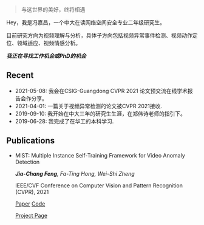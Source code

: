 
> 与这世界的美好，终将相遇

Hey，我是冯嘉昌，一个中大在读网络空间安全专业二年级研究生。

目前研究方向为视频理解与分析，具体子方向包括视频异常事件检测、视频动作定位、领域适应、视频情感分析。

***我正在寻找工作机会或PhD的机会***

## Recent
- 2021-05-08: 我会在CSIG-Guangdong CVPR 2021 论文预交流在线学术报告会作分享。
- 2021-04-01: 一篇关于视频异常检测的论文被CVPR 2021接收.
- 2019-09-10: 我开始在中大三年的研究生生涯，在郑伟诗老师的指引下。
- 2019-06-28: 我完成了在华工的本科学习.

## Publications
- MIST: Multiple Instance Self-Training Framework for Video Anomaly Detection

  _**Jia-Chang Feng**, Fa-Ting Hong, Wei-Shi Zheng_
  
  IEEE/CVF Conference on Computer Vision and Pattern Recognition (CVPR), 2021
  
    [Paper](https://arxiv.org/abs/2104.01633) [Code](https://github.com/fjchange/MIST_VAD)
    
    [Project Page](https://kiwi-fung.win/2021/04/28/MIST/)



